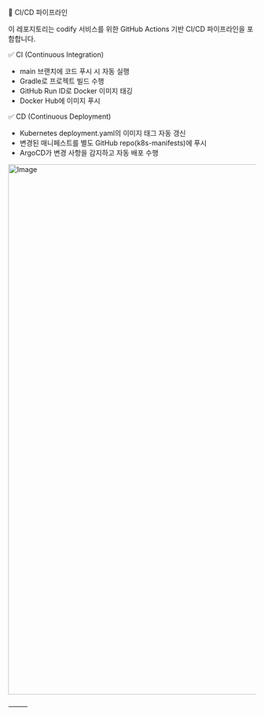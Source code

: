 🚀 CI/CD 파이프라인

이 레포지토리는 codify 서비스를 위한 GitHub Actions 기반 CI/CD 파이프라인을 포함합니다.

✅ CI (Continuous Integration)
- main 브랜치에 코드 푸시 시 자동 실행
- Gradle로 프로젝트 빌드 수행
- GitHub Run ID로 Docker 이미지 태깅
- Docker Hub에 이미지 푸시

✅ CD (Continuous Deployment)
- Kubernetes deployment.yaml의 이미지 태그 자동 갱신
- 변경된 매니페스트를 별도 GitHub repo(k8s-manifests)에 푸시
- ArgoCD가 변경 사항을 감지하고 자동 배포 수행

<img width="1920" height="1080" alt="Image" src="https://github.com/user-attachments/assets/cdc5735b-dbb6-4a00-8025-ccbe1e6c4c45" />


⸻


